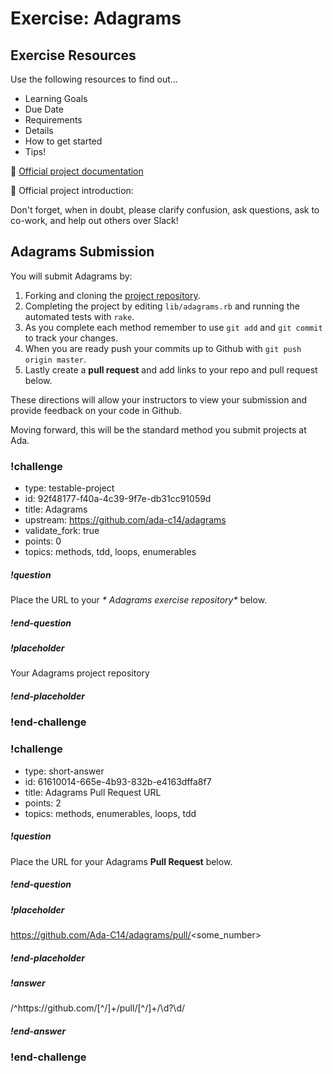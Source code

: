 # Exercise:  Adagrams

## Exercise Resources

Use the following resources to find out...

- Learning Goals
- Due Date
- Requirements
- Details
- How to get started
- Tips!

🌟 [Official project documentation](https://github.com/ada-c14/adagrams)

🌟 Official project introduction:

Don't forget, when in doubt, please clarify confusion, ask questions, ask to co-work, and help out others over Slack!

## Adagrams Submission

You will submit Adagrams by:

1.  Forking and cloning the [project repository](https://github.com/ada-c14/adagrams).
1.  Completing the project by editing `lib/adagrams.rb` and running the automated tests with `rake`.
1.  As you complete each method remember to use `git add` and `git commit` to track your changes.
1.  When you are ready push your commits up to Github with `git push origin master`.
1.  Lastly create a **pull request** and add links to your repo and pull request below.
  
These directions will allow your instructors to view your submission and provide feedback on your code in Github.


Moving forward, this will be the standard method you submit projects at Ada.

<!-- >>>>>>>>>>>>>>>>>>>>>> BEGIN CHALLENGE >>>>>>>>>>>>>>>>>>>>>> -->
<!-- Replace everything in square brackets [] and remove brackets  -->

### !challenge

* type: testable-project
* id: 92f48177-f40a-4c39-9f7e-db31cc91059d
* title: Adagrams
* upstream: https://github.com/ada-c14/adagrams
* validate_fork: true
* points: 0
* topics: methods, tdd, loops, enumerables

##### !question


Place the URL to your _* Adagrams exercise repository*_ below.

##### !end-question

##### !placeholder

Your Adagrams project repository

##### !end-placeholder

<!-- other optional sections -->
<!-- !hint - !end-hint (markdown, users can see after a failed attempt) -->
<!-- !rubric - !end-rubric (markdown, instructors can see while scoring a checkpoint) -->
<!-- !explanation - !end-explanation (markdown, students can see after answering correctly) -->

### !end-challenge

<!-- ======================= END CHALLENGE ======================= -->

<!-- >>>>>>>>>>>>>>>>>>>>>> BEGIN CHALLENGE >>>>>>>>>>>>>>>>>>>>>> -->
<!-- Replace everything in square brackets [] and remove brackets  -->

### !challenge

* type: short-answer
* id: 61610014-665e-4b93-832b-e4163dffa8f7
* title: Adagrams Pull Request URL
* points: 2
* topics: methods, enumerables, loops, tdd

##### !question

Place the URL for your Adagrams **Pull Request** below.

##### !end-question

##### !placeholder

https://github.com/Ada-C14/adagrams/pull/<some_number>

##### !end-placeholder

##### !answer

/^https:\/\/github\.com\/[^\/]+\/pull\/[^\/]+\/\d?\d/

##### !end-answer

<!-- other optional sections -->
<!-- !hint - !end-hint (markdown, users can see after a failed attempt) -->
<!-- !rubric - !end-rubric (markdown, instructors can see while scoring a checkpoint) -->
<!-- !explanation - !end-explanation (markdown, students can see after answering correctly) -->

### !end-challenge

<!-- ======================= END CHALLENGE ======================= -->